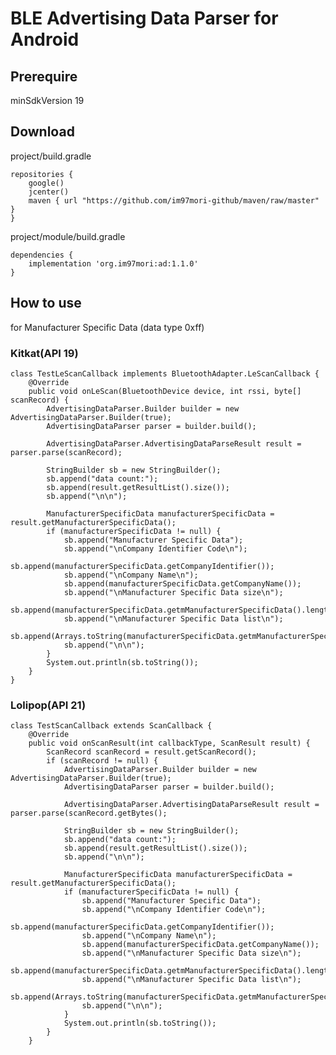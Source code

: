 # BLE Advertising Data Parser for Android

## Prerequire
minSdkVersion 19

## Download
project/build.gradle

    repositories {
        google()
        jcenter()
        maven { url "https://github.com/im97mori-github/maven/raw/master" }
    }

project/module/build.gradle

    dependencies {
        implementation 'org.im97mori:ad:1.1.0'
    }

## How to use
for Manufacturer Specific Data (data type 0xff)

### Kitkat(API 19)
    class TestLeScanCallback implements BluetoothAdapter.LeScanCallback {
        @Override
        public void onLeScan(BluetoothDevice device, int rssi, byte[] scanRecord) {
            AdvertisingDataParser.Builder builder = new AdvertisingDataParser.Builder(true);
            AdvertisingDataParser parser = builder.build();

            AdvertisingDataParser.AdvertisingDataParseResult result = parser.parse(scanRecord);

            StringBuilder sb = new StringBuilder();
            sb.append("data count:");
            sb.append(result.getResultList().size());
            sb.append("\n\n");

            ManufacturerSpecificData manufacturerSpecificData = result.getManufacturerSpecificData();
            if (manufacturerSpecificData != null) {
                sb.append("Manufacturer Specific Data");
                sb.append("\nCompany Identifier Code\n");
                sb.append(manufacturerSpecificData.getCompanyIdentifier());
                sb.append("\nCompany Name\n");
                sb.append(manufacturerSpecificData.getCompanyName());
                sb.append("\nManufacturer Specific Data size\n");
                sb.append(manufacturerSpecificData.getmManufacturerSpecificData().length);
                sb.append("\nManufacturer Specific Data list\n");
                sb.append(Arrays.toString(manufacturerSpecificData.getmManufacturerSpecificData()));
                sb.append("\n\n");
            }
            System.out.println(sb.toString());
        }
    }

### Lolipop(API 21)
    class TestScanCallback extends ScanCallback {
        @Override
        public void onScanResult(int callbackType, ScanResult result) {
            ScanRecord scanRecord = result.getScanRecord();
            if (scanRecord != null) {
                AdvertisingDataParser.Builder builder = new AdvertisingDataParser.Builder(true);
                AdvertisingDataParser parser = builder.build();

                AdvertisingDataParser.AdvertisingDataParseResult result = parser.parse(scanRecord.getBytes();

                StringBuilder sb = new StringBuilder();
                sb.append("data count:");
                sb.append(result.getResultList().size());
                sb.append("\n\n");

                ManufacturerSpecificData manufacturerSpecificData = result.getManufacturerSpecificData();
                if (manufacturerSpecificData != null) {
                    sb.append("Manufacturer Specific Data");
                    sb.append("\nCompany Identifier Code\n");
                    sb.append(manufacturerSpecificData.getCompanyIdentifier());
                    sb.append("\nCompany Name\n");
                    sb.append(manufacturerSpecificData.getCompanyName());
                    sb.append("\nManufacturer Specific Data size\n");
                    sb.append(manufacturerSpecificData.getmManufacturerSpecificData().length);
                    sb.append("\nManufacturer Specific Data list\n");
                    sb.append(Arrays.toString(manufacturerSpecificData.getmManufacturerSpecificData()));
                    sb.append("\n\n");
                }
                System.out.println(sb.toString());
            }
        }
